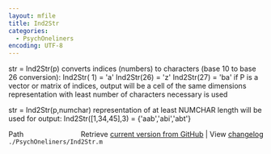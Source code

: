 ```yaml
---
layout: mfile
title: Ind2Str
categories:
  - PsychOneliners
encoding: UTF-8
---
```


str = Ind2Str\(p\)
converts indices \(numbers\) to characters \(base 10 to base 26 conversion\):
Ind2Str\( 1\) = 'a'
Ind2Str\(26\) = 'z'
Ind2Str\(27\) = 'ba'
if P is a vector or matrix of indices, output will be a cell of the
same dimensions
representation with least number of characters necessary is used

str = Ind2Str\(p,numchar\)
representation of at least NUMCHAR length will be used for output:
Ind2Str\(\[1,34,45\],3\) = \{'aab','abi','abt'\}


<div class="code_header" style="text-align:right;">
  <span style="float:left;">Path&nbsp;&nbsp;</span> <span class="counter">Retrieve <a href=
  "https://raw.github.com/Psychtoolbox-3/Psychtoolbox-3/beta/./PsychOneliners/Ind2Str.m">current version from GitHub</a> | View <a href=
  "https://github.com/Psychtoolbox-3/Psychtoolbox-3/commits/beta/./PsychOneliners/Ind2Str.m">changelog</a></span>
</div>
<div class="code">
  <code>./PsychOneliners/Ind2Str.m</code>
</div>
